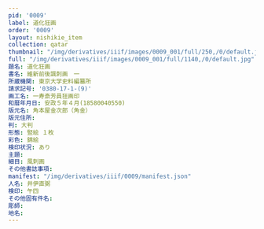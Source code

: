 ```yaml
---
pid: '0009'
label: 道化狂画
order: '0009'
layout: nishikie_item
collection: qatar
thumbnail: "/img/derivatives/iiif/images/0009_001/full/250,/0/default.jpg"
full: "/img/derivatives/iiif/images/0009_001/full/1140,/0/default.jpg"
題名: 道化狂画
書名: 維新前後諷刺画　一
所蔵機関: 東京大学史料編纂所
請求記号: '0380-17-1-(9)'
画工名: 一寿斎芳員狂画印
和暦年月日: 安政５年４月(18580040550)
版元名: 角本屋金次郎（角金）
版元住所: 
判: 大判
形態: 竪絵 １枚
彩色: 錦絵
検印状況: あり
主題: 
細目: 風刺画
その他書誌事項: 
manifest: "/img/derivatives/iiif/0009/manifest.json"
人名: 井伊直弼
検印: 午四
その他固有件名: 
彫師: 
地名: 
---
```

